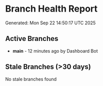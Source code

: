 # Branch Health Report
Generated: Mon Sep 22 14:50:17 UTC 2025

## Active Branches
- **main** - 12 minutes ago by Dashboard Bot

## Stale Branches (>30 days)
No stale branches found
